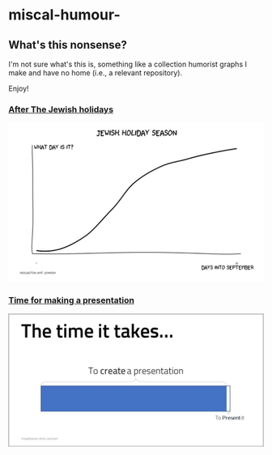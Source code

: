 # miscal-humour-

## What's this nonsense?

I'm not sure what's this is, something like a collection humorist graphs I make and have no home (i.e., a relevant repository).  

Enjoy!  



### [After The Jewish holidays](/after-the-holidays)

![](/after-the-holidays/holiday-plot.png)




### [Time for making a presentation](/time-for-presentation)

![](/time-for-presentation/time_to_make_presentations.jpg)
